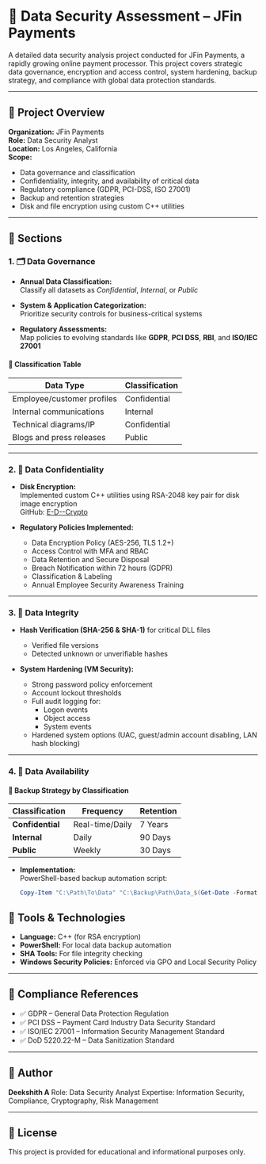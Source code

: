 # 🔐 Data Security Assessment – JFin Payments

A detailed data security analysis project conducted for JFin Payments, a rapidly growing online payment processor. This project covers strategic data governance, encryption and access control, system hardening, backup strategy, and compliance with global data protection standards.

---

## 🧭 Project Overview

**Organization:** JFin Payments  
**Role:** Data Security Analyst  
**Location:** Los Angeles, California  
**Scope:**  
- Data governance and classification  
- Confidentiality, integrity, and availability of critical data  
- Regulatory compliance (GDPR, PCI-DSS, ISO 27001)  
- Backup and retention strategies  
- Disk and file encryption using custom C++ utilities  

---

## 📘 Sections

### 1. 🗂️ Data Governance

- **Annual Data Classification:**  
  Classify all datasets as *Confidential*, *Internal*, or *Public*

- **System & Application Categorization:**  
  Prioritize security controls for business-critical systems

- **Regulatory Assessments:**  
  Map policies to evolving standards like **GDPR**, **PCI DSS**, **RBI**, and **ISO/IEC 27001**

#### 🔐 Classification Table
| Data Type | Classification |
|-----------|----------------|
| Employee/customer profiles | Confidential |
| Internal communications | Internal |
| Technical diagrams/IP | Confidential |
| Blogs and press releases | Public |

---

### 2. 🔏 Data Confidentiality

- **Disk Encryption:**  
  Implemented custom C++ utilities using RSA-2048 key pair for disk image encryption  
  GitHub: [E-D--Crypto](https://github.com/28d33/E-D--Crypto)

- **Regulatory Policies Implemented:**
  - Data Encryption Policy (AES-256, TLS 1.2+)
  - Access Control with MFA and RBAC
  - Data Retention and Secure Disposal
  - Breach Notification within 72 hours (GDPR)
  - Classification & Labeling
  - Annual Employee Security Awareness Training

---

### 3. 🔐 Data Integrity

- **Hash Verification (SHA-256 & SHA-1)** for critical DLL files  
  - Verified file versions
  - Detected unknown or unverifiable hashes

- **System Hardening (VM Security):**
  - Strong password policy enforcement
  - Account lockout thresholds
  - Full audit logging for:
    - Logon events
    - Object access
    - System events
  - Hardened system options (UAC, guest/admin account disabling, LAN hash blocking)

---

### 4. 💾 Data Availability

#### 🔁 Backup Strategy by Classification

| Classification | Frequency | Retention |
|----------------|-----------|-----------|
| **Confidential** | Real-time/Daily | 7 Years |
| **Internal**     | Daily     | 90 Days  |
| **Public**       | Weekly    | 30 Days  |

- **Implementation:**  
  PowerShell-based backup automation script:
  ```powershell
  Copy-Item "C:\Path\To\Data" "C:\Backup\Path\Data_$(Get-Date -Format yyyyMMdd)" -Recurse


## 🧰 Tools & Technologies

* **Language:** C++ (for RSA encryption)
* **PowerShell:** For local data backup automation
* **SHA Tools:** For file integrity checking
* **Windows Security Policies:** Enforced via GPO and Local Security Policy

---

## 📌 Compliance References

* ✅ GDPR – General Data Protection Regulation
* ✅ PCI DSS – Payment Card Industry Data Security Standard
* ✅ ISO/IEC 27001 – Information Security Management Standard
* ✅ DoD 5220.22-M – Data Sanitization Standard

---

## 👤 Author

**Deekshith A**
Role: Data Security Analyst
Expertise: Information Security, Compliance, Cryptography, Risk Management

---

## 📄 License

This project is provided for educational and informational purposes only.


